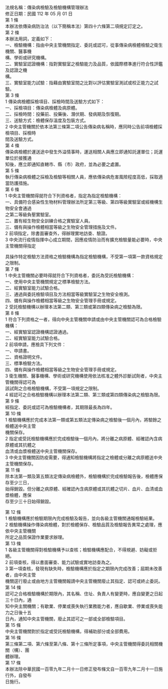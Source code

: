 法規名稱：傳染病檢驗及檢驗機構管理辦法  
修正日期：民國 112 年 05 月 01 日  
第 1 條  
本辦法依傳染病防治法（以下簡稱本法）第四十六條第二項規定訂定之。  
第 2 條  
本辦法用詞，定義如下：  
一、檢驗機構：指由中央主管機關指定、委託或認可，從事傳染病檢體檢驗之衛生機關、醫事機  
構、學術或研究機構。  
二、實驗室認證機構：指對實驗室之檢驗能力及品質，依國際標準進行符合性評鑑及認證之機  
構。  
三、實驗室能力試驗：指藉由實驗室間之比對以評估實驗室測試或校正能力之試驗。  
第 3 條  
1 傳染病檢體採檢項目、採檢時間及送驗方式如下：  
一、採檢項目：傳染病檢體及病原體。  
二、採檢時間：投藥前、投藥後、潛伏期、發病期及恢復期。  
三、送驗方式：檢體保存溫度及包裝方式。  
2 中央主管機關於依本法第三條第二項公告傳染病名稱時，應同時公告前項檢體採檢項目、採檢時  
間及送驗方式。  
第 4 條  
傳染病檢體於運送途中發生外溢情事時，運送相關人員應立即通知託運單位；託運單位於接獲通  
知後，應立即通知直轄市、縣（市）政府，並為必要之處置。  
第 5 條  
執行傳染病檢體之採檢及檢驗等相關人員，應依傳染病危害風險程度高低，採取適當防護措施。  
第 6 條  
1 中央主管機關得就符合下列資格者，指定為指定檢驗機構：  
一、具備符合感染性生物材料管理辦法所定第三等級、第四等級實驗室或經機構生物安全會通過  
之第二等級負壓實驗室。  
二、置有經生物安全訓練合格之實驗室人員。  
三、備有與操作檢體相當等級之生物安全管理措施及文件。  
2 前項指定，除書面審查外，得辦理實地訪查、驗證。  
3 中央流行疫情指揮中心成立期間，因應疫情防治而有擴充檢驗量能必要時，中央主管機關得指定  


具操作特定檢驗方法資格之檢驗機構為指定檢驗機構，不受第一項第一款資格規定之限制。  
第 7 條  
1 中央主管機關必要時得就符合下列資格者，委託為受託檢驗機構：  
一、使用中央主管機關規定之標準檢驗方法。  
二、經實驗室能力試驗合格。  
三、通過與委託檢驗項目及方法相當等級實驗室之生物安全檢測。  
四、備有與操作檢體相當等級之生物安全管理手冊或規定。  
2 受託檢驗機構以辦理本法第二類、第三類或第四類傳染病之檢驗為限。  
第 8 條  
1 符合下列資格之一者，得向中央主管機關申請或由中央主管機關認可為合格檢驗機構：  
一、經實驗室認證機構認證通過。  
二、經實驗室能力試驗合格。  
2 前項申請，應檢具下列文件：  
一、申請書。  
二、資格證明文件。  
三、標準檢驗方法。  
四、備有與操作檢體相當等級之生物安全管理手冊或規定。  
3 衛生機關、醫事機構、學術或研究機構使用依法核准之體外診斷試劑者，中央主管機關得認可為  
該試劑之合格檢驗機構，不受第一項規定之限制。  
4 經認可之合格檢驗機構以辦理本法第二類、第三類或第四類傳染病之檢驗為限。  
第 9 條  
經指定、委託或認可為檢驗機構者，其期限最長為四年。  
第 10 條  
1 檢驗機構應於完成本法第一類或第五類法定傳染病之檢驗後一個月內，將驗餘之檢體送中央主管  
機關保存。  
2 指定或受託檢驗機構應於完成檢驗後一個月內，將分離之病原體、經確認內含病原體或其抗體之  
血清或血漿檢體送中央主管機關保存。  
3 中央主管機關因防疫需要，得通知檢驗機構將指定之檢體或分離之病原體送中央主管機關保存。  
第 11 條  
除本法第一類及第五類法定傳染病檢體外，檢驗機構於完成檢驗報告後，檢體應保存至少三日，  
始得銷毀。但分離之病原體、經確認內含病原體或其抗體之切片、血片、血清或血漿檢體，應保  
存至少三十日始得銷毀。  


第 12 條  
1 檢驗機構應於檢驗期限內完成檢驗及報告，並向各級主管機關通報檢驗結果。  
2 檢驗機構操作傳染病檢體，對於檢體保存、檢驗品質及檢驗報告異常之處理，應依中央主管機關  
所定之品質保證作業要求辦理。  
第 13 條  
1 各級主管機關得對檢驗機構予以查核；檢驗機構應配合，不得規避、妨礙或拒絕。  
2 前項查核，得以書面審查、能力試驗或實地訪查為之。  
3 第一項查核，發現有缺失時，檢驗機構應於指定之期限內完成改善；屆期未改善者，由中央主管  
機關逕行廢止或由地方主管機關報請中央主管機關廢止其指定、認可或終止委託。  
第 14 條  
認可之合格檢驗機構於期限內，其名稱、住址、負責人有變更時，應自變更之日起三十日內，通  
知中央主關機關；有歇業、停業或喪失執行業務能力者，應自歇業、停業或喪失能力之日後十五  
日內，通知中央主管機關，廢止其認可之一部或全部檢驗項目。  
第 15 條  
中央主管機關對於指定或受託檢驗機構，得補助部分或全部費用。  
第 16 條  
第三條第二項、第六條至第八條、第十三條所定事項，中央主管機關得委託相關機關（構）、團  
體辦理。  
第 17 條  
本辦法除中華民國一百零九年二月十一日修正發布條文自一百零九年二月十一日施行外，自發布  
日施行。  



